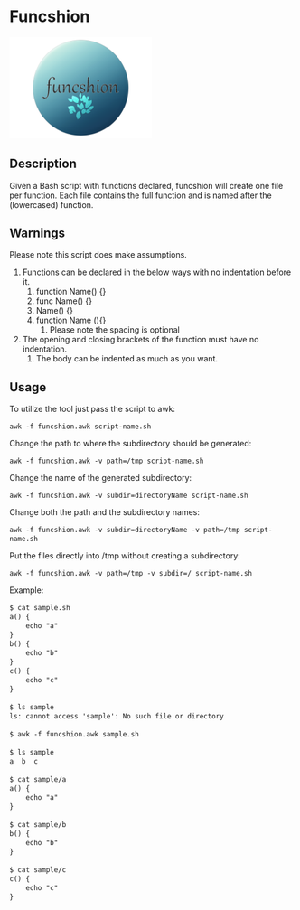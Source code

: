 # Funcshion

<img src="./funcshion.png" width="50%">

## Description

Given a Bash script with functions declared, funcshion will create one file per function. Each file contains the full function and is named after the (lowercased) function.

## Warnings

Please note this script does make assumptions.
1. Functions can be declared in the below ways with no indentation before it.
   1. function Name() {}
   2. func Name() {}
   3. Name() {}
   4. function Name (){}
      1. Please note the spacing is optional
2. The opening and closing brackets of the function must have no indentation.
   1. The body can be indented as much as you want.

## Usage

To utilize the tool just pass the script to awk:

```
awk -f funcshion.awk script-name.sh
```

Change the path to where the subdirectory should be generated:

```
awk -f funcshion.awk -v path=/tmp script-name.sh
```

Change the name of the generated subdirectory:

```
awk -f funcshion.awk -v subdir=directoryName script-name.sh
```

Change both the path and the subdirectory names:
```
awk -f funcshion.awk -v subdir=directoryName -v path=/tmp script-name.sh
```

Put the files directly into /tmp without creating a subdirectory:

```
awk -f funcshion.awk -v path=/tmp -v subdir=/ script-name.sh
```

Example:

```
$ cat sample.sh
a() {
    echo "a"
}
b() {
    echo "b"
}
c() {
    echo "c"
}

$ ls sample
ls: cannot access 'sample': No such file or directory

$ awk -f funcshion.awk sample.sh

$ ls sample
a  b  c

$ cat sample/a
a() {
    echo "a"
}

$ cat sample/b
b() {
    echo "b"
}

$ cat sample/c
c() {
    echo "c"
}
```